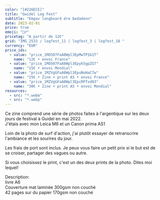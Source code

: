 ```yaml
---
color: "[#226ECE]"
title: "Gwidel Log Fest"
subtitle: "Emgav longboard dre bedadenn"
date: 2023-02-01
price: true
emoji: "🏄‍♂️"
pricetag: "A partir de 12€"
grid: "IMG_2533 / logfest_11 | logfest_3 | logfest_18 "
currency: "EUR"
price_ids: 
  - value: "price_1MO507FaA8Wpl3EpMwTP1b1T"
    name: "12€ • envoi France"
  - value: "price_1MO507FaA8Wpl3Epyk5gpZG7"
    name: "15€ • envoi Mondial"
  - value: "price_1MZVgGFaA8Wpl3EpuNoHaC7w"
    name: "25€ • Zine + print A5 • envoi France"
  - value: "price_1MZVgGFaA8Wpl3EpcRPfxd83"
    name: "30€ • Zine + print A5 • envoi Mondial"
resources:
  - src: "*.webm"
  - src: "*.webp"
---
```


Ce zine comprend une série de photos faites à l'argentique sur les deux jours de festival à Guidel en mai 2022.  
J'étais avec mon Leica M6 et un Canon prima AS1

Loin de la photo de surf d'action, j'ai plutôt essayer de retranscrire l'ambiance et les sourires du jour.


Les frais de port sont inclus. 
Je peux vous faire un petit prix si le but est de se croiser, partager des vagues ou autre.

Si vous choisissez le print, c'est un des deux prints de la photo. Dites moi lequel!

<div class="text-sm">
Description: <br/> 
livre A6 <br/> 
Couverture mat laminée 300gsm non couché <br/> 
42 pages sur du papier 170gsm non couché
</div>


